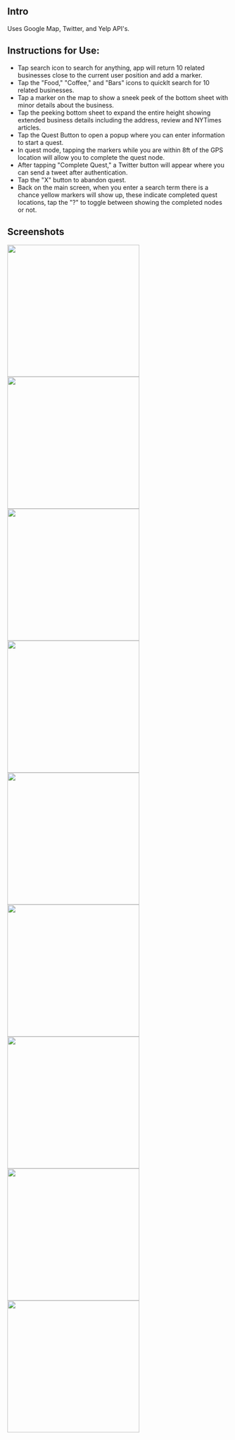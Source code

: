 ## Intro

Uses Google Map, Twitter, and Yelp API's.

## Instructions for Use:

- Tap search icon to search for anything, app will return 10 related businesses close to the current user position and add a marker.
- Tap the "Food," "Coffee," and "Bars" icons to quicklt search for 10 related businesses.
- Tap a marker on the map to show a sneek peek of the bottom sheet with minor details about the business.
- Tap the peeking bottom sheet to expand the entire height showing extended business details including the address, review and NYTimes articles.
- Tap the Quest Button to open a popup where you can enter information to start a quest.
- In quest mode, tapping the markers while you are within 8ft of the GPS location will allow you to complete the quest node.
- After tapping "Complete Quest," a Twitter button will appear where you can send a tweet after authentication.
- Tap the "X" button to abandon quest.
- Back on the main screen, when you enter a search term there is a chance yellow markers will show up, these indicate completed quest locations, tap the "?" to toggle between showing the completed nodes or not.



## Screenshots

<img src="screenshots/FFBE-Ecomerce-App-Screenshot-01.png" width="300"/>

<img src="screenshots/FFBE-Ecomerce-App-Screenshot-02.png" width="300"/>

<img src="screenshots/FFBE-Ecomerce-App-Screenshot-03.png" width="300"/>

<img src="screenshots/FFBE-Ecomerce-App-Screenshot-04.png" width="300"/>

<img src="screenshots/FFBE-Ecomerce-App-Screenshot-05.png" width="300"/>

<img src="screenshots/FFBE-Ecomerce-App-Screenshot-06.png" width="300"/>

<img src="screenshots/FFBE-Ecomerce-App-Screenshot-07.png" width="300"/>

<img src="screenshots/FFBE-Ecomerce-App-Screenshot-08.png" width="300"/>

<img src="screenshots/FFBE-Ecomerce-App-Screenshot-09.png" width="300"/>